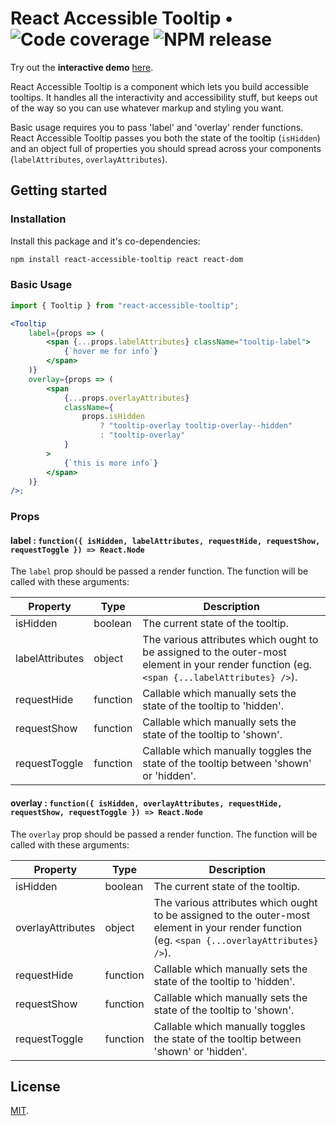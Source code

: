# React Accessible Tooltip • ![Code coverage](https://img.shields.io/coveralls/github/ryami333/react-accessible-tooltip.svg) ![NPM release](https://img.shields.io/npm/v/react-accessible-tooltip.svg)

Try out the **interactive demo**
[here](https://ryami333.github.io/react-accessible-tooltip/).

React Accessible Tooltip is a component which lets you build accessible
tooltips. It handles all the interactivity and accessibility stuff, but keeps
out of the way so you can use whatever markup and styling you want.

Basic usage requires you to pass 'label' and 'overlay' render functions. React
Accessible Tooltip passes you both the state of the tooltip (`isHidden`) and an
object full of properties you should spread across your components
(`labelAttributes`, `overlayAttributes`).

## Getting started

### Installation

Install this package and it's co-dependencies:

```bash
npm install react-accessible-tooltip react react-dom
```

### Basic Usage

```js
import { Tooltip } from "react-accessible-tooltip";
```

```jsx
<Tooltip
    label={props => (
        <span {...props.labelAttributes} className="tooltip-label">
            {`hover me for info`}
        </span>
    )}
    overlay={props => (
        <span
            {...props.overlayAttributes}
            className={
                props.isHidden
                    ? "tooltip-overlay tooltip-overlay--hidden"
                    : "tooltip-overlay"
            }
        >
            {`this is more info`}
        </span>
    )}
/>;
```

### Props

#### label : `function({ isHidden, labelAttributes, requestHide, requestShow, requestToggle }) => React.Node`

The `label` prop should be passed a render function. The function will be called
with these arguments:

| Property        | Type     | Description                                                                                                                                |
| --------------- | -------- | ------------------------------------------------------------------------------------------------------------------------------------------ |
| isHidden        | boolean  | The current state of the tooltip.                                                                                                          |
| labelAttributes | object   | The various attributes which ought to be assigned to the outer-most element in your render function (eg. `<span {...labelAttributes} />`). |
| requestHide     | function | Callable which manually sets the state of the tooltip to 'hidden'.                                                                         |
| requestShow     | function | Callable which manually sets the state of the tooltip to 'shown'.                                                                          |
| requestToggle   | function | Callable which manually toggles the state of the tooltip between 'shown' or 'hidden'.                                                      |

#### overlay : `function({ isHidden, overlayAttributes, requestHide, requestShow, requestToggle }) => React.Node`

The `overlay` prop should be passed a render function. The function will be
called with these arguments:

| Property          | Type     | Description                                                                                                                                  |
| ----------------- | -------- | -------------------------------------------------------------------------------------------------------------------------------------------- |
| isHidden          | boolean  | The current state of the tooltip.                                                                                                            |
| overlayAttributes | object   | The various attributes which ought to be assigned to the outer-most element in your render function (eg. `<span {...overlayAttributes} />`). |
| requestHide       | function | Callable which manually sets the state of the tooltip to 'hidden'.                                                                           |
| requestShow       | function | Callable which manually sets the state of the tooltip to 'shown'.                                                                            |
| requestToggle     | function | Callable which manually toggles the state of the tooltip between 'shown' or 'hidden'.                                                        |

## License

[MIT](LICENSE).
